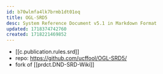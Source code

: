```yaml
---
id: b70wlmfa4lk7brmb1dt01oq
title: OGL-SRD5
desc: System Reference Document v5.1 in Markdown Format
updated: 1718374742760
created: 1718221469852
---
```


- [[c.publication.rules.srd]]
- repo: https://github.com/ucffool/OGL-SRD5/
- fork of [[prdct.DND-SRD-Wiki]]